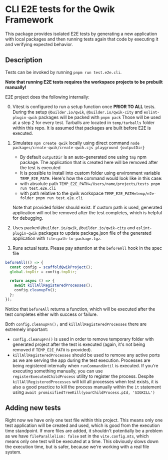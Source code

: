 # CLI E2E tests for the Qwik Framework

This package provides isolated E2E tests by generating a new application with local packages and then running tests again that code by executing it and verifying expected behavior.

## Description

Tests can be invoked by running `pnpm run test.e2e.cli`.

**Note that running E2E tests requires the workspace projects to be prebuilt manually!**

E2E project does the following internally:

0. Vitest is configured to run a setup function once **PRIOR TO ALL** tests. During the setup `@builder.io/qwik`, `@builder.io/qwik-city` and `eslint-plugin-qwik` packages will be packed with `pnpm pack` Those will be used at a step 2 for every test. Tarballs are located in `temp/tarballs` folder within this repo. It is assumed that packages are built before E2E is executed.

1. Simulates `npm create qwik` locally using direct command `node packages/create-qwik/create-qwik.cjs playground {outputDir}`
   - By default `outputDir` is an auto-generated one using `tmp` npm package. The application that is created here will be removed after the test is executed
   - It is possible to install into custom folder using environment variable `TEMP_E2E_PATH`. Here's how the command would look like in this case:
   - with absolute path `TEMP_E2E_PATH=/Users/name/projects/tests pnpm run test.e2e.cli`
   - with path relative to the qwik workspace `TEMP_E2E_PATH=temp/e2e-folder pnpm run test.e2e.cli`

   Note that provided folder should exist. If custom path is used, generated application will not be removed after the test completes, which is helpful for debugging.

2. Uses packed `@builder.io/qwik`, `@builder.io/qwik-city` and `eslint-plugin-qwik` packages to update package.json file of the generated application with `file:path-to-package.tgz`.

3. Runs actual tests. Please pay attention at the `beforeAll` hook in the spec file

```typescript
beforeAll(() => {
  const config = scaffoldQwikProject();
  global.tmpDir = config.tmpDir;

  return async () => {
    await killAllRegisteredProcesses();
    config.cleanupFn();
  };
});
```

Notice that `beforeAll` returns a function, which will be executed after the test completes either with success or failure.

Both `config.cleanupFn();` and `killAllRegisteredProcesses` there are extremely important:

- `config.cleanupFn()` is used in order to remove temporary folder with generated project after the test is executed (again, it's not being removed if `TEMP_E2E_PATH` is provided).
- `killAllRegisteredProcesses` should be used to remove any active ports as we are serving the app during the test execution.
  Processes are being registered internally when `runCommandUntil` is executed. If you're executing something manually, you can use `registerExecutedChildProcess` utility to register the process.
  Despite `killAllRegisteredProcesses` will kill all processes when test exists, it is also a good practice to kill the process manually within the `it` statement using `await promisifiedTreeKill(yourChildProcess.pId, 'SIGKILL')`

## Adding new tests

Right now we have only one test file within this project. This means only one test application will be created and used, which is good from the execution time standpoint. If more files are added, it shouldn't potentially be a problem as we have `fileParallelism: false` set in the `vite.config.mts`, which means only one test will be executed at a time. This obviously slows down the execution time, but is safer, because we're working with a real file system.

